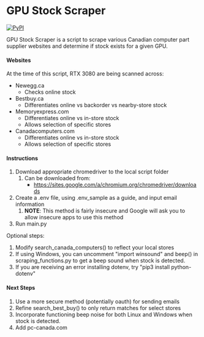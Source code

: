 # GPU Stock Scraper

[![PyPI](https://img.shields.io/badge/Python-3.9-green.svg)]()

GPU Stock Scraper is a script to scrape various Canadian computer part supplier websites
and determine if stock exists for a given GPU.

#### Websites ####

At the time of this script, RTX 3080 are being scanned across:
* Newegg.ca
    * Checks online stock
* Bestbuy.ca
    * Differentiates online vs backorder vs nearby-store stock
* Memoryexpress.com
    * Differentiates online vs in-store stock
    * Allows selection of specific stores
* Canadacomputers.com
    * Differentiates online vs in-store stock
    * Allows selection of specific stores

#### Instructions ####
1. Download appropriate chromedriver to the local script folder
    1. Can be downloaded from:
        * https://sites.google.com/a/chromium.org/chromedriver/downloads
2. Create a .env file, using .env_sample as a guide, and input email information 
    1. **NOTE**: This method is fairly insecure and Google will ask you to allow insecure apps to use this method
3. Run main.py

Optional steps:
1. Modify search_canada_computers() to reflect your local stores
2. If using Windows, you can uncomment "import winsound" and beep() in scraping_functions.py to get 
a beep sound when stock is detected.
3. If you are receiving an error installing dotenv, try "pip3 install python-dotenv"

#### Next Steps ######
1. Use a more secure method (potentially oauth) for sending emails
2. Refine search_best_buy() to only return matches for select stores
3. Incorporate functioning beep noise for both Linux and Windows when stock is detected.
4. Add pc-canada.com

